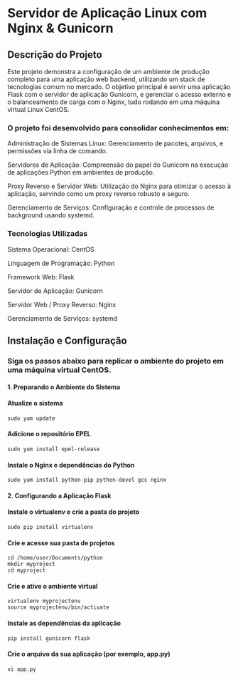# Servidor de Aplicação Linux com Nginx & Gunicorn
## Descrição do Projeto

Este projeto demonstra a configuração de um ambiente de produção completo para uma aplicação web backend, utilizando um stack de tecnologias comum no mercado. O objetivo principal é servir uma aplicação Flask com o servidor de aplicação Gunicorn, e gerenciar o acesso externo e o balanceamento de carga com o Nginx, tudo rodando em uma máquina virtual Linux CentOS.

### O projeto foi desenvolvido para consolidar conhecimentos em:

Administração de Sistemas Linux: Gerenciamento de pacotes, arquivos, e permissões via linha de comando.

Servidores de Aplicação: Compreensão do papel do Gunicorn na execução de aplicações Python em ambientes de produção.

Proxy Reverso e Servidor Web: Utilização do Nginx para otimizar o acesso à aplicação, servindo como um proxy reverso robusto e seguro.

Gerenciamento de Serviços: Configuração e controle de processos de background usando systemd.

### Tecnologias Utilizadas

Sistema Operacional: CentOS

Linguagem de Programação: Python

Framework Web: Flask

Servidor de Aplicação: Gunicorn

Servidor Web / Proxy Reverso: Nginx

Gerenciamento de Serviços: systemd

## Instalação e Configuração
### Siga os passos abaixo para replicar o ambiente do projeto em uma máquina virtual CentOS.
#### 1. Preparando o Ambiente do Sistema

#### Atualize o sistema
`sudo yum update
`
#### Adicione o repositório EPEL
`sudo yum install epel-release
`
#### Instale o Nginx e dependências do Python
`sudo yum install python-pip python-devel gcc nginx
` 
#### 2. Configurando a Aplicação Flask

#### Instale o virtualenv e crie a pasta do projeto
`sudo pip install virtualenv`
#### Crie e acesse sua pasta de projetos
```
cd /home/user/Documents/python
mkdir myproject
cd myproject
```
#### Crie e ative o ambiente virtual
```
virtualenv myprojectenv
source myprojectenv/bin/activate
```
#### Instale as dependências da aplicação
`pip install gunicorn flask`

#### Crie o arquivo da sua aplicação (por exemplo, app.py)
`vi app.py`

